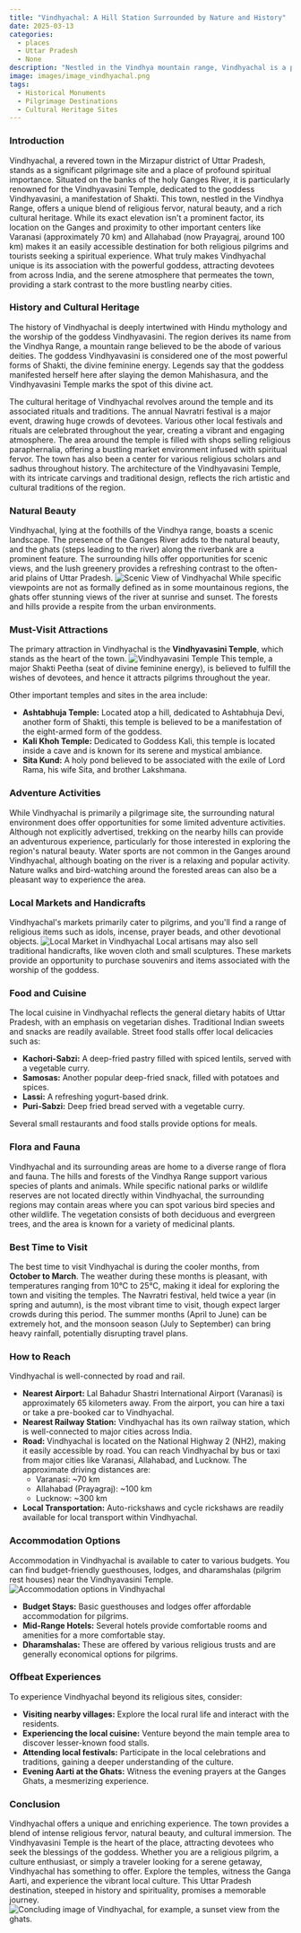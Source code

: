 ```yaml
---
title: "Vindhyachal: A Hill Station Surrounded by Nature and History"
date: 2025-03-13
categories:
  - places
  - Uttar Pradesh
  - None
description: "Nestled in the Vindhya mountain range, Vindhyachal is a picturesque hill station offering stunning views and rich cultural heritage. Known for its serene beauty and ancient temples, it attracts trekkers and history enthusiasts alike."
image: images/image_vindhyachal.png
tags: 
  - Historical Monuments
  - Pilgrimage Destinations
  - Cultural Heritage Sites
---
```



### **Introduction**

Vindhyachal, a revered town in the Mirzapur district of Uttar Pradesh, stands as a significant pilgrimage site and a place of profound spiritual importance. Situated on the banks of the holy Ganges River, it is particularly renowned for the Vindhyavasini Temple, dedicated to the goddess Vindhyavasini, a manifestation of Shakti. This town, nestled in the Vindhya Range, offers a unique blend of religious fervor, natural beauty, and a rich cultural heritage. While its exact elevation isn't a prominent factor, its location on the Ganges and proximity to other important centers like Varanasi (approximately 70 km) and Allahabad (now Prayagraj, around 100 km) makes it an easily accessible destination for both religious pilgrims and tourists seeking a spiritual experience. What truly makes Vindhyachal unique is its association with the powerful goddess, attracting devotees from across India, and the serene atmosphere that permeates the town, providing a stark contrast to the more bustling nearby cities.

### **History and Cultural Heritage**

The history of Vindhyachal is deeply intertwined with Hindu mythology and the worship of the goddess Vindhyavasini. The region derives its name from the Vindhya Range, a mountain range believed to be the abode of various deities. The goddess Vindhyavasini is considered one of the most powerful forms of Shakti, the divine feminine energy. Legends say that the goddess manifested herself here after slaying the demon Mahishasura, and the Vindhyavasini Temple marks the spot of this divine act.

The cultural heritage of Vindhyachal revolves around the temple and its associated rituals and traditions. The annual Navratri festival is a major event, drawing huge crowds of devotees. Various other local festivals and rituals are celebrated throughout the year, creating a vibrant and engaging atmosphere. The area around the temple is filled with shops selling religious paraphernalia, offering a bustling market environment infused with spiritual fervor. The town has also been a center for various religious scholars and sadhus throughout history. The architecture of the Vindhyavasini Temple, with its intricate carvings and traditional design, reflects the rich artistic and cultural traditions of the region.

### **Natural Beauty**

Vindhyachal, lying at the foothills of the Vindhya range, boasts a scenic landscape. The presence of the Ganges River adds to the natural beauty, and the ghats (steps leading to the river) along the riverbank are a prominent feature. The surrounding hills offer opportunities for scenic views, and the lush greenery provides a refreshing contrast to the often-arid plains of Uttar Pradesh. <img src="placeholder_image_natural_beauty.jpg" alt="Scenic View of Vindhyachal"> While specific viewpoints are not as formally defined as in some mountainous regions, the ghats offer stunning views of the river at sunrise and sunset. The forests and hills provide a respite from the urban environments.

### **Must-Visit Attractions**

The primary attraction in Vindhyachal is the **Vindhyavasini Temple**, which stands as the heart of the town. <img src="placeholder_image_vindhyavasini_temple.jpg" alt="Vindhyavasini Temple"> This temple, a major Shakti Peetha (seat of divine feminine energy), is believed to fulfill the wishes of devotees, and hence it attracts pilgrims throughout the year.

Other important temples and sites in the area include:

*   **Ashtabhuja Temple:** Located atop a hill, dedicated to Ashtabhuja Devi, another form of Shakti, this temple is believed to be a manifestation of the eight-armed form of the goddess.
*   **Kali Khoh Temple:** Dedicated to Goddess Kali, this temple is located inside a cave and is known for its serene and mystical ambiance.
*   **Sita Kund:** A holy pond believed to be associated with the exile of Lord Rama, his wife Sita, and brother Lakshmana.

### **Adventure Activities**

While Vindhyachal is primarily a pilgrimage site, the surrounding natural environment does offer opportunities for some limited adventure activities. Although not explicitly advertised, trekking on the nearby hills can provide an adventurous experience, particularly for those interested in exploring the region's natural beauty. Water sports are not common in the Ganges around Vindhyachal, although boating on the river is a relaxing and popular activity. Nature walks and bird-watching around the forested areas can also be a pleasant way to experience the area.

### **Local Markets and Handicrafts**

Vindhyachal's markets primarily cater to pilgrims, and you'll find a range of religious items such as idols, incense, prayer beads, and other devotional objects. <img src="placeholder_image_local_market.jpg" alt="Local Market in Vindhyachal"> Local artisans may also sell traditional handicrafts, like woven cloth and small sculptures. These markets provide an opportunity to purchase souvenirs and items associated with the worship of the goddess.

### **Food and Cuisine**

The local cuisine in Vindhyachal reflects the general dietary habits of Uttar Pradesh, with an emphasis on vegetarian dishes. Traditional Indian sweets and snacks are readily available. Street food stalls offer local delicacies such as:

*   **Kachori-Sabzi:** A deep-fried pastry filled with spiced lentils, served with a vegetable curry.
*   **Samosas:** Another popular deep-fried snack, filled with potatoes and spices.
*   **Lassi:** A refreshing yogurt-based drink.
*   **Puri-Sabzi:** Deep fried bread served with a vegetable curry.

Several small restaurants and food stalls provide options for meals.

### **Flora and Fauna**

Vindhyachal and its surrounding areas are home to a diverse range of flora and fauna. The hills and forests of the Vindhya Range support various species of plants and animals. While specific national parks or wildlife reserves are not located directly within Vindhyachal, the surrounding regions may contain areas where you can spot various bird species and other wildlife. The vegetation consists of both deciduous and evergreen trees, and the area is known for a variety of medicinal plants.

### **Best Time to Visit**

The best time to visit Vindhyachal is during the cooler months, from **October to March**. The weather during these months is pleasant, with temperatures ranging from 10°C to 25°C, making it ideal for exploring the town and visiting the temples. The Navratri festival, held twice a year (in spring and autumn), is the most vibrant time to visit, though expect larger crowds during this period. The summer months (April to June) can be extremely hot, and the monsoon season (July to September) can bring heavy rainfall, potentially disrupting travel plans.

### **How to Reach**

Vindhyachal is well-connected by road and rail.

*   **Nearest Airport:** Lal Bahadur Shastri International Airport (Varanasi) is approximately 65 kilometers away. From the airport, you can hire a taxi or take a pre-booked car to Vindhyachal.
*   **Nearest Railway Station:** Vindhyachal has its own railway station, which is well-connected to major cities across India.
*   **Road:** Vindhyachal is located on the National Highway 2 (NH2), making it easily accessible by road. You can reach Vindhyachal by bus or taxi from major cities like Varanasi, Allahabad, and Lucknow. The approximate driving distances are:
    *   Varanasi: ~70 km
    *   Allahabad (Prayagraj): ~100 km
    *   Lucknow: ~300 km
*   **Local Transportation:** Auto-rickshaws and cycle rickshaws are readily available for local transport within Vindhyachal.

### **Accommodation Options**

Accommodation in Vindhyachal is available to cater to various budgets. You can find budget-friendly guesthouses, lodges, and dharamshalas (pilgrim rest houses) near the Vindhyavasini Temple. <img src="placeholder_image_accommodation.jpg" alt="Accommodation options in Vindhyachal">

*   **Budget Stays:** Basic guesthouses and lodges offer affordable accommodation for pilgrims.
*   **Mid-Range Hotels:** Several hotels provide comfortable rooms and amenities for a more comfortable stay.
*   **Dharamshalas:** These are offered by various religious trusts and are generally economical options for pilgrims.

### **Offbeat Experiences**

To experience Vindhyachal beyond its religious sites, consider:

*   **Visiting nearby villages:** Explore the local rural life and interact with the residents.
*   **Experiencing the local cuisine:** Venture beyond the main temple area to discover lesser-known food stalls.
*   **Attending local festivals:** Participate in the local celebrations and traditions, gaining a deeper understanding of the culture.
*   **Evening Aarti at the Ghats:** Witness the evening prayers at the Ganges Ghats, a mesmerizing experience.

### **Conclusion**

Vindhyachal offers a unique and enriching experience. The town provides a blend of intense religious fervor, natural beauty, and cultural immersion. The Vindhyavasini Temple is the heart of the place, attracting devotees who seek the blessings of the goddess. Whether you are a religious pilgrim, a culture enthusiast, or simply a traveler looking for a serene getaway, Vindhyachal has something to offer. Explore the temples, witness the Ganga Aarti, and experience the vibrant local culture. This Uttar Pradesh destination, steeped in history and spirituality, promises a memorable journey. <img src="placeholder_image_conclusion.jpg" alt="Concluding image of Vindhyachal, for example, a sunset view from the ghats.">


